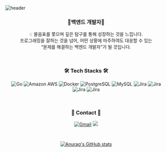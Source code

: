 
![header](https://capsule-render.vercel.app/api?type=waving&color=auto&height=300&section=header&text=Welcome&fontSize=90&animation=fadeIn&fontAlignY=38&desc=Suji's%20GitHub%20Profile&descAlignY=51&descAlign=62)
<div align="center">
<h3 align="center"> 🌱백엔드 개발자🌱</h3>
<p align="center">
💡 물음표를 쫓으며 깊은 탐구를 통해 성장하는 것을 느낍니다. <br/>
프로그래밍을 잘하는 것을 넘어, 어떤 상황에 마주하여도 대응할 수 있는 <br/> “문제를 해결하는 백엔드 개발자”가 될 것입니다.
</p>
</br>

<h3 align="center">🛠️ Tech Stacks 🛠️</h3>
<p align="center">
<img alt="Go" src ="https://img.shields.io/badge/Go-47A248.svg?&style=flat-square&logo=Go&logoColor=white"/>
<img alt="Amazon AWS" src ="https://img.shields.io/badge/Amazon AWS-232F3E.svg?&style=flat-square&logo=Amazon AWS&logoColor=white"/> 
<img alt="Docker" src="https://img.shields.io/badge/Docker-2496ED.svg?&style=flat-square&logo=Docker&logoColor=white"/>
<img alt="PostgreSQL" src="https://img.shields.io/badge/postgresql-4169E1?&style=flat-square&logo=PostgreSQL&logoColor=white"/>
<img alt="MySQL" src="https://img.shields.io/badge/mysql-4479A1?&style=flat-square&logo=mysql&logoColor=white"/>  
  
<img alt="Jira" src="https://img.shields.io/badge/jira-0052CC?&style=flat-square&logo=jira&logoColor=white"/>
<img alt="Jira" src="https://img.shields.io/badge/RESTAPI-58A616?&style=flat-square&logo=REST-API&logoColor=white"/>
<img alt="Jira" src="https://img.shields.io/badge/RESTAPI-58A616?&style=flat-square&logo=REST-API&logoColor=white"/>
<img alt="Jira" src="https://img.shields.io/badge/gRPC-34A7C1?&style=flat-square&logo=gRPC&logoColor=white"/>



  </p>
  
</br>
<h3 align="center"> 📩 Contact 📩 </h3>
<p align="center">
<a href="mailto:suji9709@gmail.com"><img alt="Gmail" src ="https://img.shields.io/badge/Gmail-EA4335.svg?&style=flat-square&logo=Gmail&logoColor=white"/></a>
<a href="https://www.notion.so/b81afe87769341b3a2c232448f88b23f?pvs=4"/><img src ="https://img.shields.io/badge/-RESUME-blue"/></a>
</p>
</br>


[![Anurag's GitHub stats](https://github-readme-stats.vercel.app/api?username=Suzzzzzy)](https://github.com/Suzzzzzy/github-readme-stats)
</div>
